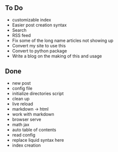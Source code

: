 ## To Do
- customizable index
- Easier post creation syntax
- Search
- RSS feed
- Fix some of the long name articles not showing up
- Convert my site to use this
- Convert to python package
- Write a blog on the making of this and usage

## Done

- new post
- config file
- initialize directories script
- clean up
- live reload
- markdown -> html
- work with markdown
- browser serve
- math jax
- auto table of contents
- read config
- replace liquid syntax here
- index creation


